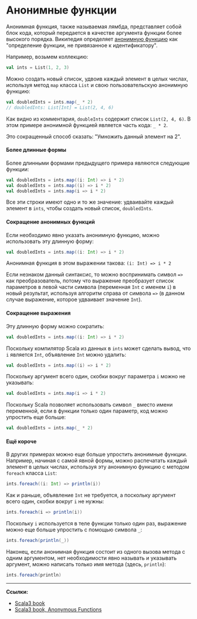 # Анонимные функции

Анонимная функция, также называемая лямбда, представляет собой блок кода, 
который передается в качестве аргумента функции более высокого порядка. 
Википедия определяет [анонимную функцию](https://ru.wikipedia.org/wiki/%D0%90%D0%BD%D0%BE%D0%BD%D0%B8%D0%BC%D0%BD%D0%B0%D1%8F_%D1%84%D1%83%D0%BD%D0%BA%D1%86%D0%B8%D1%8F) 
как "определение функции, не привязанное к идентификатору".

Например, возьмем коллекцию:

```scala
val ints = List(1, 2, 3)
```

Можно создать новый список, удвоив каждый элемент в целых числах, 
используя метод `map` класса `List` и свою пользовательскую анонимную функцию:

```scala
val doubledInts = ints.map(_ * 2)
// doubledInts: List[Int] = List(2, 4, 6)
```

Как видно из комментария, `doubleInts` содержит список `List(2, 4, 6)`. 
В этом примере анонимной функцией является часть кода: `_ * 2`.

Это сокращенный способ сказать: "Умножить данный элемент на 2".


#### Более длинные формы

Более длинными формами предыдущего примера являются следующие функции:

```scala
val doubledInts = ints.map((i: Int) => i * 2)
val doubledInts = ints.map((i) => i * 2)
val doubledInts = ints.map(i => i * 2)
```

Все эти строки имеют одно и то же значение: 
удваивайте каждый элемент в `ints`, чтобы создать новый список, `doubledInts`.

#### Сокращение анонимных функций

Если необходимо явно указать анонимную функцию, можно использовать эту длинную форму:

```scala
val doubledInts = ints.map((i: Int) => i * 2)
```

Анонимная функция в этом выражении такова: `(i: Int) => i * 2`

Если незнаком данный синтаксис, то можно воспринимать символ `=>` как преобразователь, 
потому что выражение преобразует список параметров в левой части символа (переменная `Int` с именем `i`) в новый результат, 
используя алгоритм справа от символа `=>` (в данном случае выражение, которое удваивает значение `Int`).

#### Сокращение выражения

Эту длинную форму можно сократить:

```scala
val doubledInts = ints.map((i: Int) => i * 2)
```

Поскольку компилятор Scala из данных в `ints` может сделать вывод, что `i` является `Int`, объявление `Int` можно удалить:

```scala
val doubledInts = ints.map((i) => i * 2)
```

Поскольку аргумент всего один, скобки вокруг параметра `i` можно не указывать:

```scala
val doubledInts = ints.map(i => i * 2)
```

Поскольку Scala позволяет использовать символ `_` вместо имени переменной, 
если в функции только один параметр, код можно упростить еще больше:

```scala
val doubledInts = ints.map(_ * 2)
```

#### Ещё короче

В других примерах можно еще больше упростить анонимные функции. 
Например, начиная с самой явной формы, можно распечатать каждый элемент в целых числах, 
используя эту анонимную функцию с методом `foreach` класса `List`:

```scala
ints.foreach((i: Int) => println(i))
```

Как и раньше, объявление `Int` не требуется, а поскольку аргумент всего один, скобки вокруг `i` не нужны:

```scala
ints.foreach(i => println(i))
```

Поскольку `i` используется в теле функции только один раз, выражение можно еще больше упростить с помощью символа `_`:

```scala
ints.foreach(println(_))
```

Наконец, если анонимная функция состоит из одного вызова метода с одним аргументом, 
нет необходимости явно называть и указывать аргумент, можно написать только имя метода (здесь, `println`):

```scala
ints.foreach(println)
```


---

**Ссылки:**

- [Scala3 book](https://docs.scala-lang.org/scala3/book/taste-functions.html)
- [Scala3 book, Anonymous Functions](https://docs.scala-lang.org/scala3/book/fun-anonymous-functions.html)
